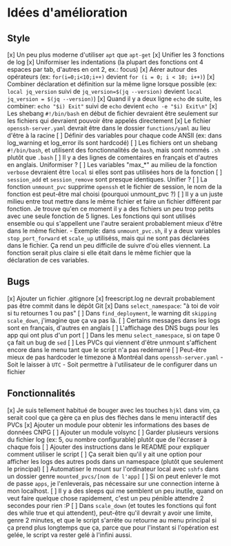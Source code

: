 # Idées d'amélioration

## Style

[x] Un peu plus moderne d'utiliser `apt` que `apt-get`
[x] Unifier les 3 fonctions de log
[x] Uniformiser les indentations (la plupart des fonctions ont 4 espaces par tab, d'autres en ont 2, ex.: focus)
[x] Aérer autour des opérateurs (ex: `for(i=0;i<10;i++)` devient `for (i = 0; i < 10; i++)`)
[x] Combiner déclaration et définition sur la même ligne lorsque possible (ex: `local jq_version` suivi de `jq_version=$(jq --version)` devient `local jq_version = $(jq --version)`)
[x] Quand il y a deux ligne `echo` de suite, les combiner: `echo "$i) Exit"` suivi de `echo` devient `echo -e "$i) Exit\n"`
[x] Les shebang `#!/bin/bash` en début de fichier devraient être seulement sur les fichiers qui devraient pouvoir être appelés directement
[x] Le fichier `openssh-server.yaml` devrait être dans le dossier `functions/yaml` au lieu d'être à la racine
[ ] Définir des variables pour chaque code ANSII (ex: dans log_warning et log_error ils sont hardcodé)
[ ] Les fichiers ont un shebang `#!/bin/bash`, et utilisent des fonctionnalités de `bash`, mais sont nommés `.sh` plutôt que `.bash`
[ ] Il y a des lignes de comentaires en français et d'autres en anglais. Uniformiser ?
[ ] Les variables "max_*" au milieu de la fonction `verbose` devraient être `local` si elles sont pas utilisées hors de la fonction
[ ] `session_add` et `session_remove` sont presque identiques. Unifier ?
[ ] La fonction `unmount_pvc` supprime `openssh` et le fichier de session, le nom de la fonction est peut-être mal choisi (pourquoi unmount_pvc ?)
[ ] Il y a un juste milieu entre tout mettre dans le même fichier et faire un
    fichier différent par fonction. Je trouve qu'en ce moment il y a des
    fichiers un peu trop petits avec une seule fonction de 5 lignes. Les
    fonctions qui sont utilisés ensemble ou qui s'appellent une l'autre seraient
    probablement mieux d'être dans le même fichier.
    - Exemple: dans `unmount_pvc.sh`, il y a deux variables `stop_port_forward`
        et `scale_up` utiliséss, mais qui ne sont pas déclarées dans le fichier.
        Ça rend un peu difficile de suivre d'où elles viennent. La fonction
        serait plus claire si elle était dans le même fichier que la déclaration
        de ces variables.

## Bugs

[x] Ajouter un fichier .gitignore
[x] freescript.log ne devrait probablement pas être commit dans le dépôt Git
[x] Dans `select_namespace`: "à toi de voir si tu retournes 1 ou pas"
[ ] Dans `find_deployment`, le warning dit `skipping scale_down`, j'imagine que ça va pas là.
[ ] Certains messages dans les logs sont en français, d'autres en anglais
[ ] L'affichage des DNS bugs pour les app qui ont plus d'un port
[ ] Dans les menu `select_namespace`, si on tape 0 ça fait un bug de `sed`
[ ] Les PVCs qui viennent d'être unmount s'affichent encore dans le menu tant que le script n'a pas redémarré
[ ] Peut-être mieux de pas hardcoder le timezone à Montréal dans `openssh-server.yaml`
    - Soit le laisser à `UTC`
    - Soit permettre à l'utilisateur de le configurer dans un fichier

## Fonctionnalités

[x] Je suis tellement habitué de bouger avec les touches `hjkl` dans vim, ça serait cool que ça gère ça en plus des flèches dans le menu interactif des PVCs
[x] Ajouter un module pour obtenir les informations des bases de données CNPG
[ ] Ajouter un module volsync
[ ] Garder plusieurs versions du fichier log (ex: 5, ou nombre configurable) plutôt que de l'écraser à chaque fois
[ ] Ajouter des instructions dans le README pour expliquer comment utiliser le script
[ ] Ça serait bien qu'il y ait une option pour afficher les logs des autres pods dans un namespace (plutôt que seulement le principal)
[ ] Automatiser le mount sur l'ordinateur local avec `sshfs` dans un dossier genre `mounted_pvcs/[nom de l'app]`
[ ] Si on peut enlever le mot de passe `apps`, je l'enleverais, pas nécessaire sur une connection interne à mon localhost.
[ ] Il y a des sleeps qui me semblent un peu inutile, quand on veut faire quelque
    chose rapidement, c'est un peu pénible attendre 2 secondes pour rien :P
[ ] Dans `scale_down` (et toutes les fonctions qui font des while true et qui attendent),
    peut-être qu'il devrait y avoir une limite, genre 2 minutes, et que le
    script s'arrête ou retourne au menu principal si ça prend plus longtemps que
    ça, parce que pour l'instant si l'opération est gelée, le script va rester
    gelé à l'infini aussi.
